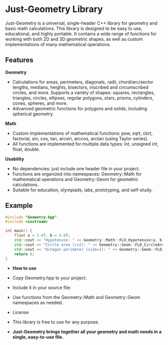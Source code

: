 # Just-Geometry Library

Just-Geometry is a universal, single-header C++ library for geometry and basic math calculations.
This library is designed to be easy to use, educational, and highly portable. It contains a wide range of functions for working with both 2D and 3D geometric shapes, as well as custom implementations of many mathematical operations.

## Features

**Geometry**
 - Calculations for areas, perimeters, diagonals, radii, chord/arc/sector lengths, medians, heights, bisectors, inscribed and circumscribed circles, and more.
Supports a variety of shapes: squares, rectangles, triangles, circles, ellipses, regular polygons, stars, prisms, cylinders, cones, spheres, and more.
 - Advanced geometric functions for polygons and solids, including spherical geometry.
   
**Math**
 - Custom implementations of mathematical functions: pow, sqrt, cbrt, factorial, sin, cos, tan, arcsin, arccos, arctan (using Taylor series).
 - All functions are implemented for multiple data types: int, unsigned int, float, double.
   
**Usability**
 - No dependencies: just include one header file in your project.
 - Functions are organized into namespaces: Geometry::Math for mathematical operations and Geometry::Geom for geometric calculations.
 - Suitable for education, olympiads, labs, prototyping, and self-study.
## Example
```cpp
#include "Geometry.hpp"
#include <iostream>

int main() {
    float a = 3.0f, b = 4.0f;
    std::cout << "Hypotenuse: " << Geometry::Math::FLO_Hypotenuse(a, b) << std::endl;
    std::cout << "Circle area (r=2): " << Geometry::Geom::FLO_CircleArea(2.0f) << std::endl;
    std::cout << "Octagon perimeter (side=1): " << Geometry::Geom::FLO_OctagonPerimeter(1.0f) << std::endl;
    return 0;
}

```

 - **How to use**
 - Copy Geometry.hpp to your project.
 - Include it in your source file:
 - Use functions from the Geometry::Math and Geometry::Geom namespaces as needed.
 - License
 - This library is free to use for any purpose.

 - **Just-Geometry brings together all your geometry and math needs in a single, easy-to-use file.**

